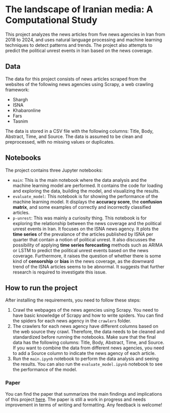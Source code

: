 # The landscape of Iranian media: A Computational Study

This project analyzes the news articles from five news agencies in Iran from 2018 to 2024, and uses natural language processing and machine learning techniques to detect patterns and trends. The project also attempts to predict the political unrest events in Iran based on the news coverage.

## Data

The data for this project consists of news articles scraped from the websites of the following news agencies using Scrapy, a web crawling framework:

- Shargh
- ISNA
- Khabaronline
- Fars
- Tasnim

The data is stored in a CSV file with the following columns: Title, Body, Abstract, Time, and Source. The data is assumed to be clean and preprocessed, with no missing values or duplicates.

## Notebooks

The project contains three Jupyter notebooks:

- `main`: This is the main notebook where the data analysis and the machine learning model are performed. It contains the code for loading and exploring the data, building the model, and visualizing the results.
- `evaluate_model`: This notebook is for showing the performance of the machine learning model. It displays the **accuracy score**, the **confusion matrix**, and some examples of correctly and incorrectly classified articles.
- `p-unrest`: This was mainly a curiosity thing. This notebook is for exploring the relationship between the news coverage and the political unrest events in Iran. It focuses on the ISNA news agency. It plots the **time series** of the prevalance of the articles published by ISNA per quarter that contain a notion of political unrest. It also discusses the possibility of applying **time series forecasting** methods such as ARIMA or LSTM to predict the political unrest events based on the news coverage. Furthermore, it raises the question of whether there is some kind of **censorship** or **bias** in the news coverage, as the downward trend of the ISNA articles seems to be abnormal. It suggests that further research is required to investigate this issue.

## How to run the project

After installing the requirements, you need to follow these steps:

1. Crawl the webpages of the news agencies using Scrapy. You need to have basic knowledge of Scrapy and how to write spiders. You can find the spiders for each news agency in the `crawlers` folder.
2. The crawlers for each news agency have different columns based on the web source they crawl. Therefore, the data needs to be cleaned and standardized before running the notebooks. Make sure that the final data has the following columns: Title, Body, Abstract, Time, and Source. If you want to combine the data from different news agencies, you need to add a Source column to indicate the news agency of each article.
3. Run the `main.ipynb` notebook to perform the data analysis and seeing the results. You can also run the `evaluate_model.ipynb` notebook to see the performance of the model.

### Paper

You can find the paper that summarizes the main findings and implications of this project [here](https://drive.google.com/file/d/12wQAGaohkQweZI0s7hcKXCQjphWGZn5q/view?usp=sharing). The paper is still a work in progress and needs improvement in terms of writing and formatting. Any feedback is welcome!
